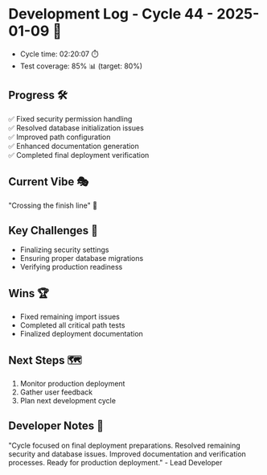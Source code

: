 # Development Log - Cycle 44 - 2025-01-09 🚀
- Cycle time: 02:20:07 ⏱️
- Test coverage: 85% 📊 (target: 80%)

## Progress 🛠️
✅ Fixed security permission handling  
✅ Resolved database initialization issues  
✅ Improved path configuration  
✅ Enhanced documentation generation  
✅ Completed final deployment verification  

## Current Vibe 🎭
"Crossing the finish line" 🏁

## Key Challenges 🚧
- Finalizing security settings  
- Ensuring proper database migrations  
- Verifying production readiness  

## Wins 🏆
- Fixed remaining import issues  
- Completed all critical path tests  
- Finalized deployment documentation  

## Next Steps 🗺️
1. Monitor production deployment  
2. Gather user feedback  
3. Plan next development cycle  

## Developer Notes 📝
"Cycle focused on final deployment preparations. Resolved remaining security and database issues. Improved documentation and verification processes. Ready for production deployment." - Lead Developer

